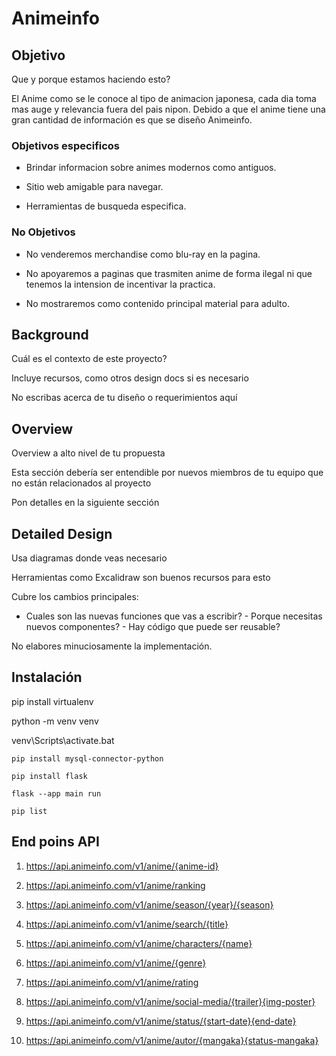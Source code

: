 # Animeinfo

## Objetivo

Que y porque estamos haciendo esto?

El Anime como se le conoce al tipo de animacion japonesa, cada dia toma
mas auge y relevancia fuera del pais nipon. Debido a que el anime tiene
una gran cantidad de información es que se diseño Animeinfo.

### Objetivos especificos

- Brindar informacion sobre animes modernos como antiguos.

-  Sitio web amigable para navegar.

- Herramientas de busqueda especifica.

### No Objetivos

- No venderemos merchandise como blu-ray en la pagina.

- No apoyaremos a paginas que trasmiten anime de forma ilegal ni que tenemos la intension de incentivar la practica.

- No mostraremos como contenido principal material para adulto.

## Background

Cuál es el contexto de este proyecto?

Incluye recursos, como otros design docs si es necesario

No escribas acerca de tu diseño o requerimientos aquí

## Overview

Overview a alto nivel de tu propuesta

Esta sección debería ser entendible por nuevos miembros de tu equipo que no están relacionados al proyecto

Pon detalles en la siguiente sección

## Detailed Design

Usa diagramas donde veas necesario

Herramientas como Excalidraw son buenos recursos para esto

Cubre los cambios principales:

- Cuales son las nuevas funciones que vas a escribir? - Porque necesitas nuevos componentes? - Hay código que puede ser reusable?

No elabores minuciosamente la implementación.

## Instalación

pip install virtualenv

python -m venv venv

venv\Scripts\activate.bat

    pip install mysql-connector-python

    pip install flask

    flask --app main run

    pip list

## End poins API

1.	https://api.animeinfo.com/v1/anime/{anime-id}

2.	https://api.animeinfo.com/v1/anime/ranking

3.	https://api.animeinfo.com/v1/anime/season/{year}/{season}

4.	https://api.animeinfo.com/v1/anime/search/{title}

5.	https://api.animeinfo.com/v1/anime/characters/{name}

6.	https://api.animeinfo.com/v1/anime/{genre}

7.	https://api.animeinfo.com/v1/anime/rating

8.	https://api.animeinfo.com/v1/anime/social-media/{trailer}{img-poster}

9.	https://api.animeinfo.com/v1/anime/status/{start-date}{end-date}

10.	https://api.animeinfo.com/v1/anime/autor/{mangaka}{status-mangaka}
